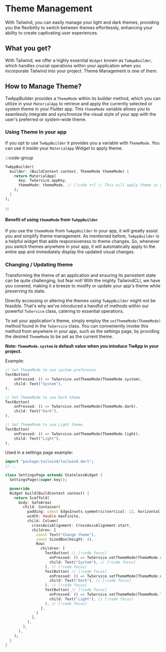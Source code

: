 # Theme Management

With Tailwind, you can easily manage your light and dark themes, providing you the flexibility to switch between themes effortlessly, enhancing your ability to create captivating user experiences.

## What you get?

With Tailwind, we offer a highly essential `Widget` known as `TwAppBuilder`, which handles crucial operations within your application when you incorporate Tailwind into your project. Theme Management is one of them.

## How to Manage Theme?

TwAppBuilder provides a `ThemeMode` within its builder method, which you can utilize in your `MaterialApp` to retrieve and apply the currently selected or system theme in your Flutter app. This `themeMode` variable allows you to seamlessly integrate and synchronize the visual style of your app with the user's preferred or system-wide theme.

### Using Theme In your app

If you opt to use `TwAppBuilder` it provides you a variable with `ThemeMode`. You can use it inside your `MaterialApp` Widget to apply theme.

:::code-group

```dart [main.dart]
TwAppBuilder(
  builder: (BuildContext context, ThemeMode themeMode) {
    return MaterialApp(
      key: TwService.appKey,
      themeMode: themeMode, // [!code ++] // This will apply theme in your app
    );
  }
);
```

:::

#### Benefit of using `themeMode` from `TwAppBuilder`

If you use the `themeMode` from `TwAppBuilder` in your app, it will greatly assist you and simplify theme management. As mentioned before, `TwAppBuilder` is a helpful widget that adds responsiveness to theme changes. So, whenever you switch themes anywhere in your app, it will automatically apply to the entire app and immediately display the updated visual changes.

### Changing / Updating theme

Transforming the theme of an application and ensuring its persistent state can be quite challenging, but fear not! With the mighty TailwindCLI, we have you covered, making it a breeze to modify or update your app's theme while preserving its state.

Directly accessing or altering the themes using `TwAppBuilder` might not be feasible. That's why we've introduced a handful of methods within our powerful `TwService` class, catering to essential operations.

To set your application's theme, simply employ the `setThemeMode(ThemeMode)` method found in the `TwService` class. You can conveniently invoke this method from anywhere in your app, such as the settings page, by providing the desired `ThemeMode` to be set as the current theme.

**Note: `ThemeMode.system` is default value when you intoduce TwApp in your project.**

Example:


```dart
// Set ThemeMode to use system preference
TextButton(
    onPressed: () => TwService.setThemeMode(ThemeMode.system),
    child: Text("System"),
),

// Set ThemeMode to use Dark theme
TextButton(
    onPressed: () => TwService.setThemeMode(ThemeMode.dark),
    child: Text("Dark"),
),

// Set ThemeMode to use Light theme
TextButton(
    onPressed: () => TwService.setThemeMode(ThemeMode.light),
    child: Text("Light"),
),
```

Used in a settings page example:

```dart
import "package:tailwind/tailwind.dart";
//...

class SettingsPage extends StatelessWidget {
  SettingsPage({super.key});

  @override
  Widget build(BuildContext context) {
    return Scaffold(
      body: SafeArea(
        child: Container(
          padding: const EdgeInsets.symmetric(vertical: 12, horizontal: 16),
          width: double.maxFinite,
          child: Column(
            crossAxisAlignment: CrossAxisAlignment.start,
            children: [
              const Text("Change theme"),
              const SizedBox(height: 4),
              Row(
                children: [
                  TextButton( // [!code focus]
                    onPressed: () => TwService.setThemeMode(ThemeMode.system), // [!code focus]
                    child: Text("System"), // [!code focus]
                  ), // [!code focus]
                  TextButton( // [!code focus]
                    onPressed: () => TwService.setThemeMode(ThemeMode.dark), // [!code focus]
                    child: Text("Dark"), // [!code focus]
                  ), // [!code focus]
                  TextButton( // [!code focus]
                    onPressed: () => TwService.setThemeMode(ThemeMode.light), // [!code focus]
                    child: Text("Light"), // [!code focus]
                  ), // [!code focus]
                ],
              )
            ],
          ),
        ),
      ),
    );
  }
}
```
